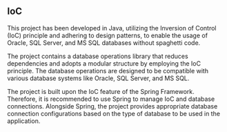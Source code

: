 
## IoC
This project has been developed in Java, utilizing the Inversion of Control (IoC) principle and adhering to design patterns, to enable the usage of Oracle, SQL Server, and MS SQL databases without spaghetti code.

The project contains a database operations library that reduces dependencies and adopts a modular structure by employing the IoC principle. The database operations are designed to be compatible with various database systems like Oracle, SQL Server, and MS SQL.

The project is built upon the IoC feature of the Spring Framework. Therefore, it is recommended to use Spring to manage IoC and database connections. Alongside Spring, the project provides appropriate database connection configurations based on the type of database to be used in the application.
